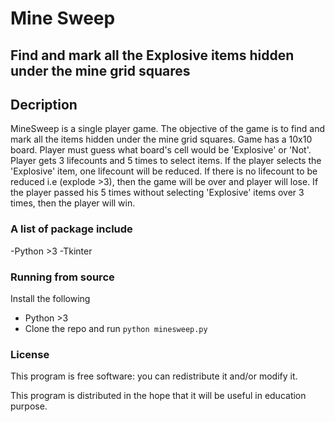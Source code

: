 # Mine Sweep

## Find and mark all the Explosive items hidden under the mine grid squares

## Decription
MineSweep is a single player game. The objective of the game is to find and mark all the items hidden under the mine grid squares. Game has a 10x10 board. Player must guess what board's cell would be 'Explosive' or 'Not'. Player gets 3 lifecounts and 5 times to select items. If the player selects the 'Explosive' item, one lifecount will be reduced. If there is no lifecount to be reduced i.e (explode >3), then the game will be over and player will lose. If the player passed his 5 times without selecting 'Explosive' items over 3 times, then the player will win.

### A list of package include
-Python >3
-Tkinter

### Running from source
Install the following
- Python >3 
- Clone the repo and run ```python minesweep.py```

### License
This program is free software: you can redistribute it and/or modify it.

This program is distributed in the hope that it will be useful in education purpose.
